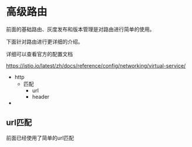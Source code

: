 # 高级路由

前面的基础路由、灰度发布和版本管理是对路由进行简单的使用。

下面针对路由进行更详细的介绍。

详细可以查看官方的配置文档

https://istio.io/latest/zh/docs/reference/config/networking/virtual-service/



- http
  - 匹配
    - url
    - header
- 

## url匹配

前面已经使用了简单的url匹配

